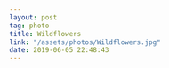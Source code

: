 ```yaml
---
layout: post
tag: photo
title: Wildflowers
link: "/assets/photos/Wildflowers.jpg"
date: 2019-06-05 22:48:43
---
```

